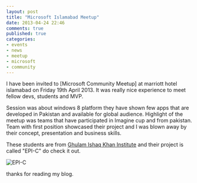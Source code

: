 ```yaml
---
layout: post
title: "Microsoft Islamabad Meetup"
date: 2013-04-24 22:46
comments: true
published: true
categories: 
- events
- news
- meetup
- microsoft
- community
---
```


I have been invited to [Microsoft Community Meetup] at marriott hotel islamabad on Friday 19th April 2013. It was really nice experience to meet fellow devs, students and MVP.

Session was about windows 8 platform they have shown few apps that are developed in Pakistan and available for global audience. Highlight of the meetup was teams that have participated in Imagine cup and from pakistan. Team with first position showcased their project and I was blown away by their concept, presentation and business skills. 

These students are from [Ghulam Ishaq Khan Institute](http://www.giki.edu.pk/) and their project is called "EPI-C" do check it out.

![EPI-C](http://sphotos-h.ak.fbcdn.net/hphotos-ak-ash3/562418_10152378956639625_176689566_n.jpg)

thanks for reading my blog.